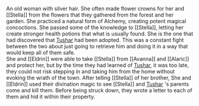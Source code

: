 
An old woman with silver hair. She often made flower crowns for her and [[Stella]] from the flowers that they gathered from the forest and her garden. She practiced a natural form of Alchemy, creating potent magical concoctions. She passed some of the knowledge to [[Stella]], letting her create stronger health potions that what is usually found. She is the one that had discovered that [Tushar](Valentine.md) had been adopted. This was a constant fight between the two about just going to retrieve him and doing it in a way that would keep all of them safe.  
She and [[Eldrin]] were able to take [[Stella]] from [[Avanna]] and [[Alaric]] and protect her, but by the time they had learned of [Tushar](Valentine.md), it was too late, they could not risk stepping in and taking him from the home without evoking the wrath of the town. After telling [[Stella]] of her brother, She and [[Eldrin]] used their divination magic to see [[Stella]] and [Tushar](Valentine.md) 's parents come and kill them. Before being struck down, they wrote a letter to each of them and hid it within their property. 